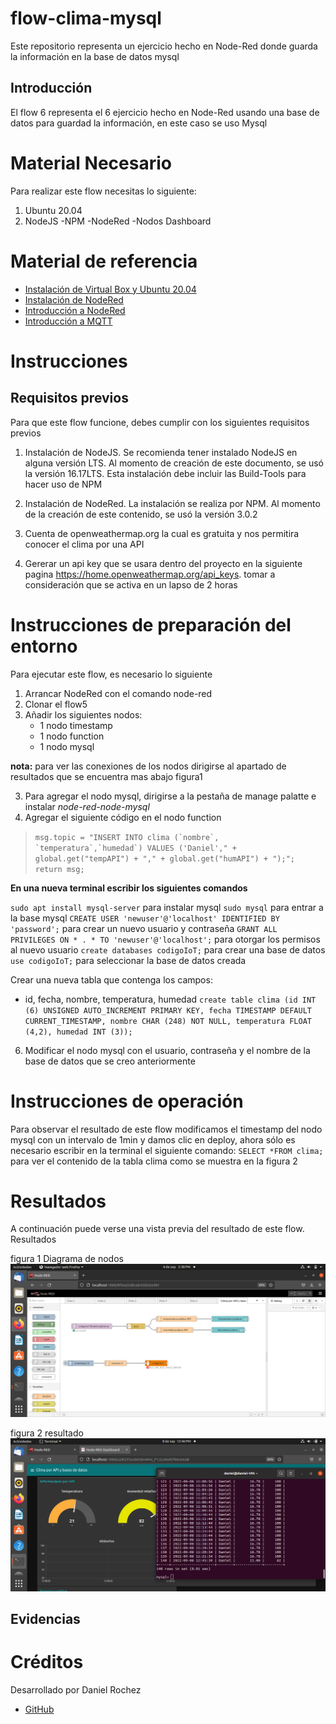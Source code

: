 # flow-clima-mysql
Este repositorio representa un ejercicio hecho en Node-Red donde guarda la información en la base de datos mysql

## Introducción
El flow 6 representa el 6 ejercicio hecho en Node-Red usando una base de datos para guardad la información, en este caso se uso Mysql

# Material Necesario
Para realizar este flow necesitas lo siguiente:

1. Ubuntu 20.04
2. NodeJS
-NPM
-NodeRed
-Nodos Dashboard

# Material de referencia

* [Instalación de Virtual Box y Ubuntu 20.04](https://edu.codigoiot.com/course/view.php?id=812)
* [Instalación de NodeRed](https://edu.codigoiot.com/enrol/index.php?id=817)
* [Introducción a NodeRed](https://edu.codigoiot.com/enrol/index.php?id=278)
* [Introducción a MQTT](https://edu.codigoiot.com/course/view.php?id=851)

# Instrucciones
## Requisitos previos
Para que este flow funcione, debes cumplir con los siguientes requisitos previos

1. Instalación de NodeJS. Se recomienda tener instalado NodeJS en alguna versión LTS. Al momento de creación de este documento, se usó la versión 16.17LTS. Esta instalación debe incluir las Build-Tools para hacer uso de NPM

2. Instalación de NodeRed. La instalación se realiza por NPM. Al momento de la creación de este contenido, se usó la versión 3.0.2
3. Cuenta de openweathermap.org la cual es gratuita y nos permitira conocer el clima por una API
4. Gererar un api key que se usara dentro del proyecto en la siguiente pagina https://home.openweathermap.org/api_keys. tomar a consideración que se activa en un lapso de 2 horas

# Instrucciones de preparación del entorno
Para ejecutar este flow, es necesario lo siguiente

1. Arrancar NodeRed con el comando node-red
2. Clonar el flow5
2. Añadir los siguientes nodos:
   * 1 nodo timestamp
   * 1 nodo function
   * 1 nodo mysql


**nota:** para ver las conexiones de los nodos dirigirse al apartado de resultados que se encuentra mas abajo figura1

3. Para agregar el nodo mysql, dirigirse a la pestaña de manage palatte e instalar *node-red-node-mysql* 
4. Agregar el siguiente código en el nodo function 
>```msg.topic = "INSERT INTO clima (`nombre`,
`temperatura`,`humedad`) VALUES ('Daniel'," + global.get("tempAPI") + "," + global.get("humAPI") + ");";
return msg;```

**En una nueva terminal escribir los siguientes comandos**

`sudo apt install mysql-server` para instalar mysql
`sudo mysql` para entrar a la base mysql
`CREATE USER 'newuser'@'localhost' IDENTIFIED BY 'password';` para crear un nuevo usuario y contraseña
`GRANT ALL PRIVILEGES ON * . * TO 'newuser'@'localhost';` para otorgar los permisos al nuevo usuario
`create databases codigoIoT;` para crear una base de datos
`use codigoIoT;` para seleccionar la base de datos creada

Crear una nueva tabla que contenga los campos:
* id, fecha, nombre, temperatura, humedad
`create table clima (id INT (6) UNSIGNED AUTO_INCREMENT PRIMARY KEY, fecha TIMESTAMP DEFAULT CURRENT_TIMESTAMP, nombre CHAR (248) NOT NULL, temperatura FLOAT (4,2), humedad INT (3));`
6. Modificar el nodo mysql con el usuario, contraseña y el nombre de la base de datos que se creo anteriormente

# Instrucciones de operación
Para observar el resultado de este flow modificamos el timestamp del nodo mysql con un intervalo de 1min y damos clic en deploy, ahora sólo es necesario escribir en la terminal el siguiente comando:
`SELECT *FROM clima;` para ver el contenido de la tabla clima como se muestra en la figura 2

# Resultados
A continuación puede verse una vista previa del resultado de este flow.
Resultados

figura 1 Diagrama de nodos 
![Cargando](https://github.com/DanielRochez/flow-clima-mysql/blob/main/imagen9.png?raw=true)

figura 2 resultado
![Cargando](https://github.com/DanielRochez/flow-clima-mysql/blob/main/imagen11.png?raw=true)

## Evidencias

# Créditos
Desarrollado por Daniel Rochez

* [GitHub](https://github.com/DanielRochez)

